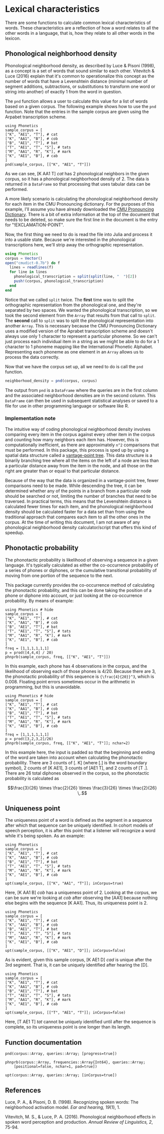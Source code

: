# Lexical characteristics

There are some functions to calculate common lexical characteristics of words. These characteristics are a reflection of how a word relates to all the other words in a language, that is, how they relate to all other words in the lexicon.

## Phonological neighborhood density

Phonological neighborhood density, as described by Luce & Pisoni (1998), as a concept is a set of words that sound similar to each other. Vitevitch & Luce (2016) explain that it's common to operationalize this concept as the number of words that have a Levenshtein distance (minimal number of segment additions, subtractions, or substitutions to transform one word or string into another) of exactly 1 from the word in question.

The `pnd` function allows a user to calculate this value for a list of words based on a given corpus. The following example shows how to use the `pnd` function. Note that the entries in the sample corpus are given using the Arpabet transcription scheme.

```@example
using Phonetics
sample_corpus = [
["K", "AE1", "T"], # cat
["K", "AA1", "B"], # cob
["B", "AE1", "T"], # bat
["T", "AE1", "T", "S"], # tats
["M", "AA1", "R", "K"], # mark
["K", "AE1", "B"], # cab
]
pnd(sample_corpus, [["K", "AE1", "T"]])
```

As we can see, [K AA1 T] *cat* has 2 phonological neighbors in the given corpus, so it has a phonological neighborhood density of 2. The data is returned in a `DataFrame` so that processing that uses tabular data can be performed.

A more likely scenario is calculating the phonological neighborhood density for each item in the CMU Pronouncing dictionary. For the purposes of this example, I'll assume you have already downloaded the [CMU Pronouncing Dictionary](http://www.speech.cs.cmu.edu/cgi-bin/cmudict). There is a bit of extra information at the top of the document that needs to be deleted, so make sure the first line in the document is the entry for "!EXCLAMATION-POINT".

Now, the first thing we need to do is read the file into Julia and process it into a usable state. Because we're interested in the phonological transcriptions here, we'll strip away the orthographic representation.

```julia
using Phonetics
corpus = Vector()
open("cmudict-0.7b") do f
  lines = readlines(f)
  for line in lines
    phonological_transcription = split(split(line, "  ")[2])
    push!(corpus, phonological_transcription)
  end
end
```

Notice that we called `split` twice. The **first** time was to split the orthographic representation from the phonological one, and they're separated by two spaces. We wanted the phonological transcription, so we took the second element from the `Array` that results from that call to `split`. The **second** call to `split` was to split the phonological representation into another `Array`. This is necessary because the CMU Pronouncing Dictionary uses a modified version of the Aprabet transcription scheme and doesn't always use only 1 character to represent a particular phoneme. So we can't just process each individual item in a string as we might be able to do for a 1 character to 1 phoneme mapping like the International Phonetic Alphabet. Representing each phoneme as one element in an `Array` allows us to process the data correctly.

Now that we have the corpus set up, all we need to do is call the `pnd` function.

```julia
neighborhood_density = pnd(corpus, corpus)
```

The output from `pnd` is a `DataFrame` where the queries are in the first column and the associated neighborhood densities are in the second column. This `DataFrame` can then be used in subsequent statistical analyses or saved to a file for use in other programming language or software like R.

### Implementation note

The intuitive way of coding phonological neighborhood density involves comparing every item in the corpus against every other item in the corpus and counting how many neighbors each item has. However, this is computationally inefficient, as there are approximately ``n^2`` comparisons that must be performed. In this package, this process is sped up by using a spatial data structure called a [vantage-point tree](https://en.wikipedia.org/wiki/Vantage-point_tree). This data structure is a binarily branching tree where all the items on the left of a node are less than a particular distance away from the item in the node, and all those on the right are greater than or equal to that particular distance.

Because of the way that the data is organized in a vantage-point tree, fewer comparisons need to be made. While descending the tree, it can be determined whether any of the points in a branch from a particular node should be searched or not, limiting the number of branches that need to be traversed. In practical terms, this means that the Levenshtein distance is calculated fewer times for each item, and the phonological neighborhood density should be calculated faster for a data set than from using the traditional approach that compares each item to all the other ones in the corpus. At the time of writing this document, I am not aware of any phonological neighborhood density calculator/script that offers this kind of speedup.

## Phonotactic probability

The phonotactic probability is likelihood of observing a sequence in a given language. It's typically calculated as either the co-occurrence probability of a series of phones or diphones, or the cumulative transitional probability of moving from one portion of the sequence to the next.

This package currently provides the co-occurrence method of calculating the phonotactic probability, and this can be done taking the position of a phone or diphone into account, or just looking at the co-occurrence probability. By means of example:

```@example
using Phonetics # hide
sample_corpus = [
["K", "AE1", "T"], # cat
["K", "AA1", "B"], # cob
["B", "AE1", "T"], # bat
["T", "AE1", "T", "S"], # tats
["M", "AA1", "R", "K"], # mark
["K", "AE1", "B"], # cab
]
freq = [1,1,1,1,1,1]
p = prod([4,4,4] / 20)
phnprb(sample_corpus, freq, [["K", "AE1", "T"]])
```

In this example, each phone has 4 observations in the corpus, and the likelihood of observing each of those phones is 4/20. Because there are 3, the phonotactic probability of this sequence is ``{\frac{4}{20}}^3``, which is 0.008. Floating point errors sometimes occur in the arithmetic in programming,
but this is unavoidable.

```@example
using Phonetics # hide
sample_corpus = [
["K", "AE1", "T"], # cat
["K", "AA1", "B"], # cob
["B", "AE1", "T"], # bat
["T", "AE1", "T", "S"], # tats
["M", "AA1", "R", "K"], # mark
["K", "AE1", "B"], # cab
]
freq = [1,1,1,1,1,1]
p = prod([3,2,3,2]/26)
phnprb(sample_corpus, freq, [["K", "AE1", "T"]]; nchar=2)
```

In this example here, the input is padded so that the beginning and ending of the word are taken into account when calculating the phonotactic probability. There are 3 counts of [. K] \(where [.] is the word boundary symbol\), 2 counts of [K AE1], 3 counts of [AE1 T], and 2 counts of [T .]. There are 26 total diphones observed in the corpus, so the phonotactic probability is calculated as

```math
\frac{3}{26} \times \frac{2}{26} \times \frac{3}{26} \times \frac{2}{26} \,.
```

## Uniqueness point

The uniqueness point of a word is defined as the segment in a sequence after which that sequence can be uniquely identified. In cohort models of speech perception, it is after this point that a listener will recognize a word while it's being spoken. As an example:

```@example
using Phonetics
sample_corpus = [
["K", "AE1", "T"], # cat
["K", "AA1", "B"], # cob
["B", "AE1", "T"], # bat
["T", "AE1", "T", "S"], # tats
["M", "AA1", "R", "K"], # mark
["K", "AE1", "B"], # cab
]
upt(sample_corpus, [["K", "AA1", "T"]]; inCorpus=true)
```

Here, [K AA1 B] *cob* has a uniqueness point of 2. Looking at the corpus, we can be sure we're looking at *cob* after observing the [AA1] because nothing else begins with the sequence [K AA1]. Thus, its uniqueness point is 2.

```@example
using Phonetics
sample_corpus = [
["K", "AE1", "T"], # cat
["K", "AA1", "B"], # cob
["B", "AE1", "T"], # bat
["T", "AE1", "T", "S"], # tats
["M", "AA1", "R", "K"], # mark
["K", "AE1", "B"], # cab
]
upt(sample_corpus, [["K", "AE1", "D"]]; inCorpus=false)
```

As is evident, given this sample corpus, [K AE1 D] *cad* is unique after the 3rd segment. That is, it can be uniquely identified after hearing the [D].

```@example
using Phonetics
sample_corpus = [
["K", "AE1", "T"], # cat
["K", "AA1", "B"], # cob
["B", "AE1", "T"], # bat
["T", "AE1", "T", "S"], # tats
["M", "AA1", "R", "K"], # mark
["K", "AE1", "B"], # cab
]
upt(sample_corpus, [["T", "AE1", "T"]]; inCorpus=false)
```

Here, [T AE1 T] *tat* cannot be uniquely identified until after the sequence is complete, so its uniqueness point is one longer than its length.

## Function documentation

```@docs
pnd(corpus::Array, queries::Array; [progress=true])
```

```@docs
phnprb(corpus::Array, frequencies::Array{Int64}, queries::Array;
    [positional=false, nchar=1, pad=true])
```

```@docs
upt(corpus::Array, queries::Array; [inCorpus=true])
```

## References

Luce, P. A., & Pisoni, D. B. (1998). Recognizing spoken words: The neighborhood activation model. *Ear and hearing, 19*(1), 1.

Vitevitch, M. S., & Luce, P. A. (2016). Phonological neighborhood effects in spoken word perception and production. *Annual Review of Linguistics, 2*, 75-94.